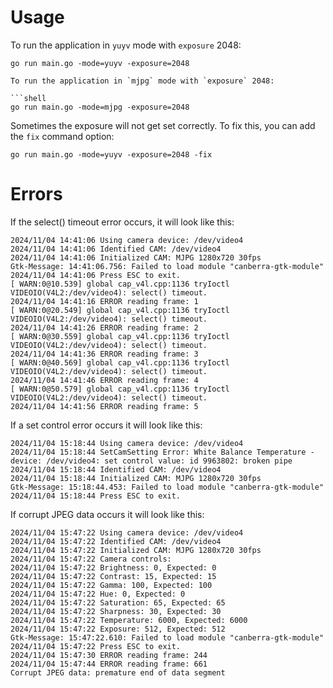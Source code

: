 # Usage

To run the application in `yuyv` mode with `exposure` 2048:

```shell
go run main.go -mode=yuyv -exposure=2048

To run the application in `mjpg` mode with `exposure` 2048:

```shell
go run main.go -mode=mjpg -exposure=2048

```
Sometimes the exposure will not get set correctly. To fix this, you can add the `fix` command option:

```shell
go run main.go -mode=yuyv -exposure=2048 -fix
```

# Errors

If the select() timeout error occurs, it will look like this:

```shell
2024/11/04 14:41:06 Using camera device: /dev/video4
2024/11/04 14:41:06 Identified CAM: /dev/video4
2024/11/04 14:41:06 Initialized CAM: MJPG 1280x720 30fps
Gtk-Message: 14:41:06.756: Failed to load module "canberra-gtk-module"
2024/11/04 14:41:06 Press ESC to exit.
[ WARN:0@10.539] global cap_v4l.cpp:1136 tryIoctl VIDEOIO(V4L2:/dev/video4): select() timeout.
2024/11/04 14:41:16 ERROR reading frame: 1
[ WARN:0@20.549] global cap_v4l.cpp:1136 tryIoctl VIDEOIO(V4L2:/dev/video4): select() timeout.
2024/11/04 14:41:26 ERROR reading frame: 2
[ WARN:0@30.559] global cap_v4l.cpp:1136 tryIoctl VIDEOIO(V4L2:/dev/video4): select() timeout.
2024/11/04 14:41:36 ERROR reading frame: 3
[ WARN:0@40.569] global cap_v4l.cpp:1136 tryIoctl VIDEOIO(V4L2:/dev/video4): select() timeout.
2024/11/04 14:41:46 ERROR reading frame: 4
[ WARN:0@50.579] global cap_v4l.cpp:1136 tryIoctl VIDEOIO(V4L2:/dev/video4): select() timeout.
2024/11/04 14:41:56 ERROR reading frame: 5
```

If a set control error occurs it will look like this:

```shell
2024/11/04 15:18:44 Using camera device: /dev/video4
2024/11/04 15:18:44 SetCamSetting Error: White Balance Temperature - device: /dev/video4: set control value: id 9963802: broken pipe
2024/11/04 15:18:44 Identified CAM: /dev/video4
2024/11/04 15:18:44 Initialized CAM: MJPG 1280x720 30fps
Gtk-Message: 15:18:44.453: Failed to load module "canberra-gtk-module"
2024/11/04 15:18:44 Press ESC to exit.
```

If corrupt JPEG data occurs it will look like this:

```shell
2024/11/04 15:47:22 Using camera device: /dev/video4
2024/11/04 15:47:22 Identified CAM: /dev/video4
2024/11/04 15:47:22 Initialized CAM: MJPG 1280x720 30fps
2024/11/04 15:47:22 Camera controls:
2024/11/04 15:47:22 Brightness: 0, Expected: 0
2024/11/04 15:47:22 Contrast: 15, Expected: 15
2024/11/04 15:47:22 Gamma: 100, Expected: 100
2024/11/04 15:47:22 Hue: 0, Expected: 0
2024/11/04 15:47:22 Saturation: 65, Expected: 65
2024/11/04 15:47:22 Sharpness: 30, Expected: 30
2024/11/04 15:47:22 Temperature: 6000, Expected: 6000
2024/11/04 15:47:22 Exposure: 512, Expected: 512
Gtk-Message: 15:47:22.610: Failed to load module "canberra-gtk-module"
2024/11/04 15:47:22 Press ESC to exit.
2024/11/04 15:47:30 ERROR reading frame: 244
2024/11/04 15:47:44 ERROR reading frame: 661
Corrupt JPEG data: premature end of data segment
```